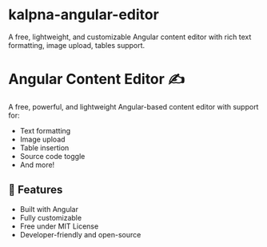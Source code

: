 # kalpna-angular-editor
A free, lightweight, and customizable Angular content editor with rich text formatting, image upload, tables support.

# Angular Content Editor ✍️

A free, powerful, and lightweight Angular-based content editor with support for:
- Text formatting
- Image upload
- Table insertion
- Source code toggle
- And more!

## 🚀 Features
- Built with Angular
- Fully customizable
- Free under MIT License
- Developer-friendly and open-source
